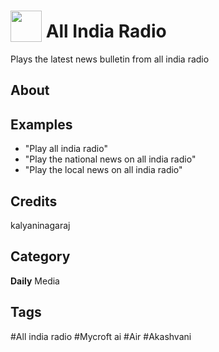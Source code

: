 # <img src="https://raw.githack.com/FortAwesome/Font-Awesome/master/svgs/solid/broadcast-tower.svg" card_color="#222222" width="50" height="50" style="vertical-align:bottom"/> All India Radio
Plays the latest news bulletin from all india radio

## About


## Examples
* "Play all india radio"
* "Play the national news on all india radio"
* "Play the local news on all india radio"

## Credits
kalyaninagaraj

## Category
**Daily**
Media

## Tags
#All india radio
#Mycroft ai
#Air
#Akashvani

